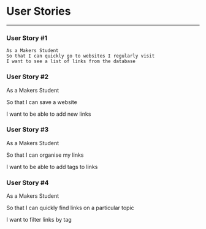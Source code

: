 # User Stories
--------------


### User Story #1
```
As a Makers Student
So that I can quickly go to websites I regularly visit
I want to see a list of links from the database
```

### User Story #2
As a Makers Student

So that I can save a website

I want to be able to add new links

### User Story #3
As a Makers Student

So that I can organise my links

I want to be able to add tags to links

### User Story #4
As a Makers Student

So that I can quickly find links on a particular topic

I want to filter links by tag
